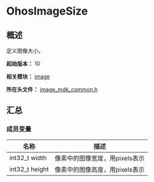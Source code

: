 # OhosImageSize

## 概述

定义图像大小。

**起始版本：** 10

**相关模块：** [image](capi-image.md)

**所在头文件：** [image_mdk_common.h](capi-image-mdk-common-h.md)

## 汇总

### 成员变量

| 名称 | 描述 |
| -- | -- |
| int32_t width | 像素中的图像宽度，用pixels表示 |
| int32_t height | 像素中的图像高度，用pixels表示 |


